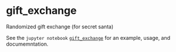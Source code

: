 # gift_exchange
Randomized gift exchange (for secret santa)

See the `jupyter notebook` [`gift_exchange`](gift_exchange.ipynb) for an example, usage, and documemntation.
